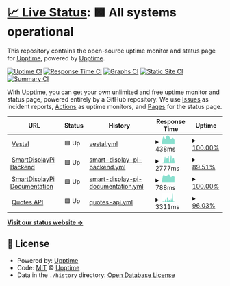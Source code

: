 # [📈 Live Status](https://status.vestal.tk): <!--live status--> **🟩 All systems operational**

This repository contains the open-source uptime monitor and status page for [Upptime](https://upptime.js.org), powered by [Upptime](https://github.com/upptime/upptime).

[![Uptime CI](https://github.com/Sid220/server-status/workflows/Uptime%20CI/badge.svg)](https://github.com/Sid220/server-status/actions?query=workflow%3A%22Uptime+CI%22)
[![Response Time CI](https://github.com/Sid220/server-status/workflows/Response%20Time%20CI/badge.svg)](https://github.com/Sid220/server-status/actions?query=workflow%3A%22Response+Time+CI%22)
[![Graphs CI](https://github.com/Sid220/server-status/workflows/Graphs%20CI/badge.svg)](https://github.com/Sid220/server-status/actions?query=workflow%3A%22Graphs+CI%22)
[![Static Site CI](https://github.com/Sid220/server-status/workflows/Static%20Site%20CI/badge.svg)](https://github.com/Sid220/server-status/actions?query=workflow%3A%22Static+Site+CI%22)
[![Summary CI](https://github.com/Sid220/server-status/workflows/Summary%20CI/badge.svg)](https://github.com/Sid220/server-status/actions?query=workflow%3A%22Summary+CI%22)

With [Upptime](https://upptime.js.org), you can get your own unlimited and free uptime monitor and status page, powered entirely by a GitHub repository. We use [Issues](https://github.com/upptime/upptime/issues) as incident reports, [Actions](https://github.com/Sid220/server-status/actions) as uptime monitors, and [Pages](https://status.vestal.tk) for the status page.

<!--start: status pages-->
<!-- This summary is generated by Upptime (https://github.com/upptime/upptime) -->
<!-- Do not edit this manually, your changes will be overwritten -->
<!-- prettier-ignore -->
| URL | Status | History | Response Time | Uptime |
| --- | ------ | ------- | ------------- | ------ |
| <img alt="" src="https://favicons.githubusercontent.com/vestal.tk" height="13"> [Vestal](https://vestal.tk) | 🟩 Up | [vestal.yml](https://github.com/Sid220/server-status/commits/HEAD/history/vestal.yml) | <details><summary><img alt="Response time graph" src="./graphs/vestal/response-time-week.png" height="20"> 438ms</summary><br><a href="https://status.vestal.tk/history/vestal"><img alt="Response time 2340" src="https://img.shields.io/endpoint?url=https%3A%2F%2Fraw.githubusercontent.com%2FSid220%2Fserver-status%2FHEAD%2Fapi%2Fvestal%2Fresponse-time.json"></a><br><a href="https://status.vestal.tk/history/vestal"><img alt="24-hour response time 293" src="https://img.shields.io/endpoint?url=https%3A%2F%2Fraw.githubusercontent.com%2FSid220%2Fserver-status%2FHEAD%2Fapi%2Fvestal%2Fresponse-time-day.json"></a><br><a href="https://status.vestal.tk/history/vestal"><img alt="7-day response time 438" src="https://img.shields.io/endpoint?url=https%3A%2F%2Fraw.githubusercontent.com%2FSid220%2Fserver-status%2FHEAD%2Fapi%2Fvestal%2Fresponse-time-week.json"></a><br><a href="https://status.vestal.tk/history/vestal"><img alt="30-day response time 2549" src="https://img.shields.io/endpoint?url=https%3A%2F%2Fraw.githubusercontent.com%2FSid220%2Fserver-status%2FHEAD%2Fapi%2Fvestal%2Fresponse-time-month.json"></a><br><a href="https://status.vestal.tk/history/vestal"><img alt="1-year response time 2340" src="https://img.shields.io/endpoint?url=https%3A%2F%2Fraw.githubusercontent.com%2FSid220%2Fserver-status%2FHEAD%2Fapi%2Fvestal%2Fresponse-time-year.json"></a></details> | <details><summary><a href="https://status.vestal.tk/history/vestal">100.00%</a></summary><a href="https://status.vestal.tk/history/vestal"><img alt="All-time uptime 43.04%" src="https://img.shields.io/endpoint?url=https%3A%2F%2Fraw.githubusercontent.com%2FSid220%2Fserver-status%2FHEAD%2Fapi%2Fvestal%2Fuptime.json"></a><br><a href="https://status.vestal.tk/history/vestal"><img alt="24-hour uptime 100.00%" src="https://img.shields.io/endpoint?url=https%3A%2F%2Fraw.githubusercontent.com%2FSid220%2Fserver-status%2FHEAD%2Fapi%2Fvestal%2Fuptime-day.json"></a><br><a href="https://status.vestal.tk/history/vestal"><img alt="7-day uptime 100.00%" src="https://img.shields.io/endpoint?url=https%3A%2F%2Fraw.githubusercontent.com%2FSid220%2Fserver-status%2FHEAD%2Fapi%2Fvestal%2Fuptime-week.json"></a><br><a href="https://status.vestal.tk/history/vestal"><img alt="30-day uptime 37.53%" src="https://img.shields.io/endpoint?url=https%3A%2F%2Fraw.githubusercontent.com%2FSid220%2Fserver-status%2FHEAD%2Fapi%2Fvestal%2Fuptime-month.json"></a><br><a href="https://status.vestal.tk/history/vestal"><img alt="1-year uptime 43.04%" src="https://img.shields.io/endpoint?url=https%3A%2F%2Fraw.githubusercontent.com%2FSid220%2Fserver-status%2FHEAD%2Fapi%2Fvestal%2Fuptime-year.json"></a></details>
| <img alt="" src="https://favicons.githubusercontent.com/backend.sdp.vestal.tk" height="13"> [SmartDisplayPi Backend](https://backend.sdp.vestal.tk) | 🟩 Up | [smart-display-pi-backend.yml](https://github.com/Sid220/server-status/commits/HEAD/history/smart-display-pi-backend.yml) | <details><summary><img alt="Response time graph" src="./graphs/smart-display-pi-backend/response-time-week.png" height="20"> 2777ms</summary><br><a href="https://status.vestal.tk/history/smart-display-pi-backend"><img alt="Response time 2256" src="https://img.shields.io/endpoint?url=https%3A%2F%2Fraw.githubusercontent.com%2FSid220%2Fserver-status%2FHEAD%2Fapi%2Fsmart-display-pi-backend%2Fresponse-time.json"></a><br><a href="https://status.vestal.tk/history/smart-display-pi-backend"><img alt="24-hour response time 2646" src="https://img.shields.io/endpoint?url=https%3A%2F%2Fraw.githubusercontent.com%2FSid220%2Fserver-status%2FHEAD%2Fapi%2Fsmart-display-pi-backend%2Fresponse-time-day.json"></a><br><a href="https://status.vestal.tk/history/smart-display-pi-backend"><img alt="7-day response time 2777" src="https://img.shields.io/endpoint?url=https%3A%2F%2Fraw.githubusercontent.com%2FSid220%2Fserver-status%2FHEAD%2Fapi%2Fsmart-display-pi-backend%2Fresponse-time-week.json"></a><br><a href="https://status.vestal.tk/history/smart-display-pi-backend"><img alt="30-day response time 2401" src="https://img.shields.io/endpoint?url=https%3A%2F%2Fraw.githubusercontent.com%2FSid220%2Fserver-status%2FHEAD%2Fapi%2Fsmart-display-pi-backend%2Fresponse-time-month.json"></a><br><a href="https://status.vestal.tk/history/smart-display-pi-backend"><img alt="1-year response time 2256" src="https://img.shields.io/endpoint?url=https%3A%2F%2Fraw.githubusercontent.com%2FSid220%2Fserver-status%2FHEAD%2Fapi%2Fsmart-display-pi-backend%2Fresponse-time-year.json"></a></details> | <details><summary><a href="https://status.vestal.tk/history/smart-display-pi-backend">89.51%</a></summary><a href="https://status.vestal.tk/history/smart-display-pi-backend"><img alt="All-time uptime 97.35%" src="https://img.shields.io/endpoint?url=https%3A%2F%2Fraw.githubusercontent.com%2FSid220%2Fserver-status%2FHEAD%2Fapi%2Fsmart-display-pi-backend%2Fuptime.json"></a><br><a href="https://status.vestal.tk/history/smart-display-pi-backend"><img alt="24-hour uptime 96.60%" src="https://img.shields.io/endpoint?url=https%3A%2F%2Fraw.githubusercontent.com%2FSid220%2Fserver-status%2FHEAD%2Fapi%2Fsmart-display-pi-backend%2Fuptime-day.json"></a><br><a href="https://status.vestal.tk/history/smart-display-pi-backend"><img alt="7-day uptime 89.51%" src="https://img.shields.io/endpoint?url=https%3A%2F%2Fraw.githubusercontent.com%2FSid220%2Fserver-status%2FHEAD%2Fapi%2Fsmart-display-pi-backend%2Fuptime-week.json"></a><br><a href="https://status.vestal.tk/history/smart-display-pi-backend"><img alt="30-day uptime 94.10%" src="https://img.shields.io/endpoint?url=https%3A%2F%2Fraw.githubusercontent.com%2FSid220%2Fserver-status%2FHEAD%2Fapi%2Fsmart-display-pi-backend%2Fuptime-month.json"></a><br><a href="https://status.vestal.tk/history/smart-display-pi-backend"><img alt="1-year uptime 97.35%" src="https://img.shields.io/endpoint?url=https%3A%2F%2Fraw.githubusercontent.com%2FSid220%2Fserver-status%2FHEAD%2Fapi%2Fsmart-display-pi-backend%2Fuptime-year.json"></a></details>
| <img alt="" src="https://favicons.githubusercontent.com/docs.sdp.vestal.tk" height="13"> [SmartDisplayPi Documentation](https://docs.sdp.vestal.tk) | 🟩 Up | [smart-display-pi-documentation.yml](https://github.com/Sid220/server-status/commits/HEAD/history/smart-display-pi-documentation.yml) | <details><summary><img alt="Response time graph" src="./graphs/smart-display-pi-documentation/response-time-week.png" height="20"> 788ms</summary><br><a href="https://status.vestal.tk/history/smart-display-pi-documentation"><img alt="Response time 1008" src="https://img.shields.io/endpoint?url=https%3A%2F%2Fraw.githubusercontent.com%2FSid220%2Fserver-status%2FHEAD%2Fapi%2Fsmart-display-pi-documentation%2Fresponse-time.json"></a><br><a href="https://status.vestal.tk/history/smart-display-pi-documentation"><img alt="24-hour response time 691" src="https://img.shields.io/endpoint?url=https%3A%2F%2Fraw.githubusercontent.com%2FSid220%2Fserver-status%2FHEAD%2Fapi%2Fsmart-display-pi-documentation%2Fresponse-time-day.json"></a><br><a href="https://status.vestal.tk/history/smart-display-pi-documentation"><img alt="7-day response time 788" src="https://img.shields.io/endpoint?url=https%3A%2F%2Fraw.githubusercontent.com%2FSid220%2Fserver-status%2FHEAD%2Fapi%2Fsmart-display-pi-documentation%2Fresponse-time-week.json"></a><br><a href="https://status.vestal.tk/history/smart-display-pi-documentation"><img alt="30-day response time 842" src="https://img.shields.io/endpoint?url=https%3A%2F%2Fraw.githubusercontent.com%2FSid220%2Fserver-status%2FHEAD%2Fapi%2Fsmart-display-pi-documentation%2Fresponse-time-month.json"></a><br><a href="https://status.vestal.tk/history/smart-display-pi-documentation"><img alt="1-year response time 1008" src="https://img.shields.io/endpoint?url=https%3A%2F%2Fraw.githubusercontent.com%2FSid220%2Fserver-status%2FHEAD%2Fapi%2Fsmart-display-pi-documentation%2Fresponse-time-year.json"></a></details> | <details><summary><a href="https://status.vestal.tk/history/smart-display-pi-documentation">100.00%</a></summary><a href="https://status.vestal.tk/history/smart-display-pi-documentation"><img alt="All-time uptime 99.88%" src="https://img.shields.io/endpoint?url=https%3A%2F%2Fraw.githubusercontent.com%2FSid220%2Fserver-status%2FHEAD%2Fapi%2Fsmart-display-pi-documentation%2Fuptime.json"></a><br><a href="https://status.vestal.tk/history/smart-display-pi-documentation"><img alt="24-hour uptime 100.00%" src="https://img.shields.io/endpoint?url=https%3A%2F%2Fraw.githubusercontent.com%2FSid220%2Fserver-status%2FHEAD%2Fapi%2Fsmart-display-pi-documentation%2Fuptime-day.json"></a><br><a href="https://status.vestal.tk/history/smart-display-pi-documentation"><img alt="7-day uptime 100.00%" src="https://img.shields.io/endpoint?url=https%3A%2F%2Fraw.githubusercontent.com%2FSid220%2Fserver-status%2FHEAD%2Fapi%2Fsmart-display-pi-documentation%2Fuptime-week.json"></a><br><a href="https://status.vestal.tk/history/smart-display-pi-documentation"><img alt="30-day uptime 100.00%" src="https://img.shields.io/endpoint?url=https%3A%2F%2Fraw.githubusercontent.com%2FSid220%2Fserver-status%2FHEAD%2Fapi%2Fsmart-display-pi-documentation%2Fuptime-month.json"></a><br><a href="https://status.vestal.tk/history/smart-display-pi-documentation"><img alt="1-year uptime 99.88%" src="https://img.shields.io/endpoint?url=https%3A%2F%2Fraw.githubusercontent.com%2FSid220%2Fserver-status%2FHEAD%2Fapi%2Fsmart-display-pi-documentation%2Fuptime-year.json"></a></details>
| <img alt="" src="https://favicons.githubusercontent.com/quotes.api.vestal.tk" height="13"> [Quotes API](https://quotes.api.vestal.tk) | 🟩 Up | [quotes-api.yml](https://github.com/Sid220/server-status/commits/HEAD/history/quotes-api.yml) | <details><summary><img alt="Response time graph" src="./graphs/quotes-api/response-time-week.png" height="20"> 3311ms</summary><br><a href="https://status.vestal.tk/history/quotes-api"><img alt="Response time 2155" src="https://img.shields.io/endpoint?url=https%3A%2F%2Fraw.githubusercontent.com%2FSid220%2Fserver-status%2FHEAD%2Fapi%2Fquotes-api%2Fresponse-time.json"></a><br><a href="https://status.vestal.tk/history/quotes-api"><img alt="24-hour response time 1998" src="https://img.shields.io/endpoint?url=https%3A%2F%2Fraw.githubusercontent.com%2FSid220%2Fserver-status%2FHEAD%2Fapi%2Fquotes-api%2Fresponse-time-day.json"></a><br><a href="https://status.vestal.tk/history/quotes-api"><img alt="7-day response time 3311" src="https://img.shields.io/endpoint?url=https%3A%2F%2Fraw.githubusercontent.com%2FSid220%2Fserver-status%2FHEAD%2Fapi%2Fquotes-api%2Fresponse-time-week.json"></a><br><a href="https://status.vestal.tk/history/quotes-api"><img alt="30-day response time 2409" src="https://img.shields.io/endpoint?url=https%3A%2F%2Fraw.githubusercontent.com%2FSid220%2Fserver-status%2FHEAD%2Fapi%2Fquotes-api%2Fresponse-time-month.json"></a><br><a href="https://status.vestal.tk/history/quotes-api"><img alt="1-year response time 2155" src="https://img.shields.io/endpoint?url=https%3A%2F%2Fraw.githubusercontent.com%2FSid220%2Fserver-status%2FHEAD%2Fapi%2Fquotes-api%2Fresponse-time-year.json"></a></details> | <details><summary><a href="https://status.vestal.tk/history/quotes-api">96.03%</a></summary><a href="https://status.vestal.tk/history/quotes-api"><img alt="All-time uptime 98.27%" src="https://img.shields.io/endpoint?url=https%3A%2F%2Fraw.githubusercontent.com%2FSid220%2Fserver-status%2FHEAD%2Fapi%2Fquotes-api%2Fuptime.json"></a><br><a href="https://status.vestal.tk/history/quotes-api"><img alt="24-hour uptime 99.32%" src="https://img.shields.io/endpoint?url=https%3A%2F%2Fraw.githubusercontent.com%2FSid220%2Fserver-status%2FHEAD%2Fapi%2Fquotes-api%2Fuptime-day.json"></a><br><a href="https://status.vestal.tk/history/quotes-api"><img alt="7-day uptime 96.03%" src="https://img.shields.io/endpoint?url=https%3A%2F%2Fraw.githubusercontent.com%2FSid220%2Fserver-status%2FHEAD%2Fapi%2Fquotes-api%2Fuptime-week.json"></a><br><a href="https://status.vestal.tk/history/quotes-api"><img alt="30-day uptime 96.58%" src="https://img.shields.io/endpoint?url=https%3A%2F%2Fraw.githubusercontent.com%2FSid220%2Fserver-status%2FHEAD%2Fapi%2Fquotes-api%2Fuptime-month.json"></a><br><a href="https://status.vestal.tk/history/quotes-api"><img alt="1-year uptime 98.27%" src="https://img.shields.io/endpoint?url=https%3A%2F%2Fraw.githubusercontent.com%2FSid220%2Fserver-status%2FHEAD%2Fapi%2Fquotes-api%2Fuptime-year.json"></a></details>

<!--end: status pages-->

[**Visit our status website →**](https://status.vestal.tk)

## 📄 License

- Powered by: [Upptime](https://github.com/upptime/upptime)
- Code: [MIT](./LICENSE) © [Upptime](https://upptime.js.org)
- Data in the `./history` directory: [Open Database License](https://opendatacommons.org/licenses/odbl/1-0/)
